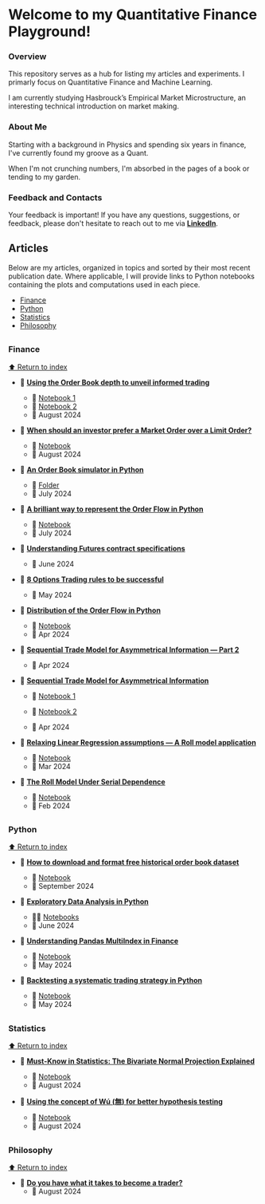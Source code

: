 # Welcome to my Quantitative Finance Playground!

### Overview
This repository serves as a hub for listing my articles and experiments. I primarly focus on Quantitative Finance and Machine Learning.

I am currently studying Hasbrouck’s Empirical Market Microstructure, an interesting technical introduction on market making.

 
### About Me
Starting with a background in Physics and spending six years in finance, I've currently found my groove as a Quant.

When I'm not crunching numbers, I'm absorbed in the pages of a book or tending to my garden.


### Feedback and Contacts
Your feedback is important! If you have any questions, suggestions, or feedback, please don't hesitate to reach out to me via [**LinkedIn**](https://www.linkedin.com/in/luigi-battistoni/).


## Articles
Below are my articles, organized in topics and sorted by their most recent publication date. Where applicable, I will provide links to Python notebooks containing the plots and computations used in each piece.

- [Finance](#finance️)
- [Python](#python)
- [Statistics](#statistics)
- [Philosophy](#philosophy)

## 
##

### **Finance**
[⬆️ Return to index](#articles)

- 📄 **[Using the Order Book depth to unveil informed trading](https://medium.com/@lu.battistoni/using-the-order-book-depth-to-unveil-informed-trading-bc92b5288d94)**
  - 📓 [Notebook 1](https://github.com/Peropero0/quantitative_finance_playground/blob/main/notebooks/Hasbrouck_Market_Microstructure/order_book_simulations/experiment_2_informed_traders_and_depth.ipynb)
  - 📙 [Notebook 2](https://github.com/Peropero0/quantitative_finance_playground/blob/main/notebooks/Hasbrouck_Market_Microstructure/order_book_simulations/experiment_3_risk_and_depth.ipynb)
  - 📅 August 2024

- 📄 **[When should an investor prefer a Market Order over a Limit Order?](https://medium.com/@lu.battistoni/when-should-an-investor-prefer-a-market-order-over-a-limit-order-593bc0fd6dd9)**
  - 📓 [Notebook](https://github.com/Peropero0/quantitative_finance_playground/blob/main/notebooks/Hasbrouck_Market_Microstructure/order_book_simulations/experiment_1_CMSW_framework.ipynb)
  - 📅 August 2024

- 📄 [**An Order Book simulator in Python**](https://medium.com/@lu.battistoni/an-order-book-simulator-in-python-b7b59ec82258)  
  - 📁 [Folder](https://github.com/Peropero0/quantitative_finance_playground/tree/main/notebooks/Hasbrouck_Market_Microstructure/order_book_simulations)
  - 📅 July 2024


- 📄 [**A brilliant way to represent the Order Flow in Python**](https://medium.com/@lu.battistoni/a-brilliant-way-to-represent-the-order-flow-in-python-fb96318e1070)
  - 📓 [Notebook](https://github.com/Peropero0/quantitative_finance_playground/blob/main/notebooks/Hasbrouck_Market_Microstructure/order_book_simulations/order_flow_representation.ipynb)
  - 📅 July 2024

- 📄 [**Understanding Futures contract specifications**](https://medium.com/@lu.battistoni/understanding-futures-contract-specifications-c8be50844acd)
   - 📅 June 2024




- 📄 [**8 Options Trading rules to be successful**](https://medium.com/@lu.battistoni/8-options-trading-rules-to-be-successful-5418f469137f)
   - 📅 May 2024



- 📄 [**Distribution of the Order Flow in Python**](https://medium.com/technological-singularity/distribution-of-the-order-flow-in-python-d7ba059dbf13)
  - 📓 [Notebook](https://github.com/Peropero0/quantitative_finance_playground/blob/main/notebooks/Hasbrouck_Market_Microstructure/sequential_trade_model_part_3.ipynb)
  - 📅 Apr 2024


- 📄 [**Sequential Trade Model for Asymmetrical Information — Part 2**](https://medium.com/technological-singularity/sequential-trade-model-for-asymmetrical-information-part-2-74ce13070bdd)
  - 📅 Apr 2024

 

- 📄 [**Sequential Trade Model for Asymmetrical Information**](https://medium.com/@lu.battistoni/sequential-trade-model-for-asymmetrical-information-54245268f802)
  - 📓 [Notebook 1](https://github.com/Peropero0/quantitative_finance_playground/blob/main/notebooks/Hasbrouck_Market_Microstructure/sequential_trade_model.ipynb)

  - 📙 [Notebook 2](https://github.com/Peropero0/quantitative_finance_playground/blob/main/notebooks/Hasbrouck_Market_Microstructure/sequential_trade_model_part_2.ipynb)  
  - 📅 Apr 2024


- 📄 [**Relaxing Linear Regression assumptions — A Roll model application**](https://medium.com/@lu.battistoni/relaxing-linear-regression-assumptions-a-roll-model-application-59e310dde6ce)
  - 📓 [Notebook](https://github.com/Peropero0/quantitative_finance_playground/blob/main/notebooks/Hasbrouck_Market_Microstructure/roll_model_relaxing_of_assumptions.ipynb)
  - 📅 Mar 2024    


- 📄 [**The Roll Model Under Serial Dependence**](https://python.plainenglish.io/roll-model-under-serial-dependence-f9ba693446f9)
  - 📓 [Notebook](https://github.com/Peropero0/quantitative_finance_playground/blob/main/notebooks/Hasbrouck_Market_Microstructure/roll_model_serial_dependence.ipynb)
  - 📅 Feb 2024


##
### **Python**
[⬆️ Return to index](#articles)

- 📄 [**How to download and format free historical order book dataset**](https://medium.com/@lu.battistoni/how-to-download-and-format-free-historical-order-book-dataset-16b3a84a8e0e) 
  - 📓 [Notebook](https://github.com/Peropero0/quantitative_finance_playground/blob/main/notebooks/finance_notebooks/bybit_flow_analysis/format_flow_from_bybit.ipynb)
  - 📅 September 2024

- 📄 [**Exploratory Data Analysis in Python**](https://medium.com/@lu.battistoni/exploratory-data-analysis-in-python-6a41a7505f5b) 
  - 📓📙 [Notebooks](https://github.com/Peropero0/quantitative_finance_playground/tree/main/notebooks/finance_notebooks/temperature_analysis)
  - 📅 June 2024

- 📄 [**Understanding Pandas MultiIndex in Finance**](https://medium.com/@lu.battistoni/understanding-pandas-multiindex-in-finance-cdfdda16f792)
  - 📓 [Notebook](https://github.com/Peropero0/quantitative_finance_playground/blob/main/notebooks/general_python_tutorials/multiindexing_tutorial.ipynb)
  - 📅 May 2024


- 📄 [**Backtesting a systematic trading strategy in Python**](https://medium.com/@lu.battistoni/backtesting-a-systematic-trading-strategy-in-python-e08263e888ab)
  - 📓 [Notebook](https://github.com/Peropero0/quantitative_finance_playground/blob/main/notebooks/simple_vectorial_backtest/simple_vectorial_backtest.ipynb)
  - 📅 May 2024

##
### Statistics
[⬆️ Return to index](#articles)

- 📄 **[Must-Know in Statistics: The Bivariate Normal Projection Explained](https://medium.com/@lu.battistoni/must-know-in-statistics-the-bivariate-normal-projection-explained-ace7b2f70b5b)**
  - 📓 [Notebook](https://github.com/Peropero0/quantitative_finance_playground/blob/main/notebooks/Hasbrouck_Market_Microstructure/bivariate_normal_projection.ipynb)
  - 📅 August 2024

- 📄 **[Using the concept of Wú (無) for better hypothesis testing](https://medium.com/@lu.battistoni/using-the-concept-of-w%C3%BA-%E7%84%A1-for-better-hypothesis-testing-689fdbafaaf6)**
  - 📓 [Notebook](https://github.com/Peropero0/quantitative_finance_playground/blob/main/notebooks/statistics/wu_for_better_hypothesis_testing.ipynb)
  - 📅 August 2024

##
### Philosophy
[⬆️ Return to index](#articles)

- 📄 **[Do you have what it takes to become a trader?](https://medium.com/@lu.battistoni/do-you-have-what-it-takes-to-become-a-trader-cf3909e0f5da)**
  - 📅 August 2024



##